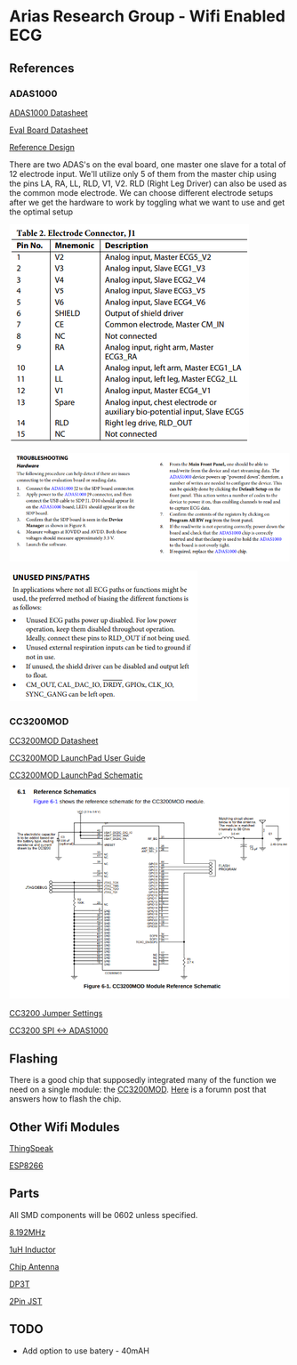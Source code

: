 # Arias Research Group - Wifi Enabled ECG

## References

### ADAS1000

[ADAS1000 Datasheet](https://www.analog.com/media/en/technical-documentation/data-sheets/ADAS1000_1000-1_1000-2.pdf)

[Eval Board Datasheet](http://www.analog.com/media/en/technical-documentation/user-guides/UG-426.pdf)

[Reference Design](https://www.analog.com/media/en/reference-design-documentation/reference-designs/CN0308.pdf)

There are two ADAS's on the eval board, one master one slave for a total of 12 electrode input. We'll utilize only 5 of them from the master chip using the pins LA, RA, LL, RLD, V1, V2. RLD (Right Leg Driver) can also be used as the common mode electrode. We can choose different electrode setups after we get the hardware to work by toggling what we want to use and get the optimal setup

![patient](img/patient_cable_pinout.jpg)

![trouble](img/trouble_shooting.png)

![unused](img/unused_pins.png)

### CC3200MOD

[CC3200MOD Datasheet](http://www.ti.com/lit/ds/swrs166/swrs166.pdf)

[CC3200MOD LaunchPad User Guide](http://www.ti.com/lit/ug/swru397a/swru397a.pdf)

[CC3200MOD LaunchPad Schematic](http://www.ti.com/lit/df/tidrc48/tidrc48.pdf)

![CC3200MOD Refrence Schematic](img/cc3200mod_ref.jpg)

[CC3200 Jumper Settings](http://energia.nu/guide/install/cc3200-guide/)

[CC3200 SPI <-> ADAS1000](https://ez.analog.com/linux-device-drivers/microcontroller-no-os-drivers/f/q-a/88100/adas-1000-to-arduino-code)

## Flashing

There is a good chip that supposedly integrated many of the function we need on a single module: the [CC3200MOD](http://www.ti.com/product/CC3200MOD/samplebuy). [Here](https://e2e.ti.com/support/wireless_connectivity/simplelink_wifi_cc31xx_cc32xx/f/968/t/514171?Questions-about-how-to-program-a-CC3200-based-custom-board) is a forumn post that answers how to flash the chip.

## Other Wifi Modules

[ThingSpeak](https://thingspeak.com/)

[ESP8266](https://www.sparkfun.com/products/13678)

## Parts

All SMD components will be 0602 unless specified.

[8.192MHz](https://www.digikey.com/product-detail/en/citizen-finedevice-co-ltd/CM309S8.192MABJT/300-2039-1-ND/482155)

[1uH Inductor](https://www.digikey.com/product-detail/en/tdk-corporation/MLZ2012M1R0HT000/445-8657-1-ND/3077939)

[Chip Antenna](https://www.digikey.com/product-detail/en/taiyo-yuden/AH316M245001-T/587-2200-1-ND/2002898)

[DP3T](https://www.digikey.com/product-detail/en/c-k/JS203011JCQN/CKN10725CT-ND/6137639)

[2Pin JST](https://www.digikey.com/product-detail/en/jst-sales-america-inc/B2B-XH-A(LF)(SN)/455-2247-ND/1651045)

## TODO

* Add option to use batery - 40mAH

